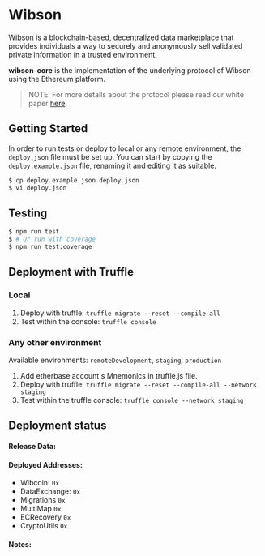 # Wibson
[Wibson](https://wibson.org/) is a blockchain-based, decentralized data marketplace that provides individuals a way to securely and anonymously sell validated private information in a trusted environment.

**wibson-core** is the implementation of the underlying protocol of Wibson using the Ethereum platform.

> NOTE: For more details about the protocol please read our white paper [here](https://wibson.org/).

## Getting Started
In order to run tests or deploy to local or any remote environment, the `deploy.json` file must be set up.
You can start by copying the `deploy.example.json` file, renaming it and editing it as suitable.

```bash
$ cp deploy.example.json deploy.json
$ vi deploy.json
```

## Testing
```bash
$ npm run test
$ # Or run with coverage
$ npm run test:coverage
```

## Deployment with Truffle
### Local
1. Deploy with truffle: `truffle migrate --reset --compile-all`
2. Test within the console: `truffle console`

### Any other environment
Available environments: `remoteDevelopment`, `staging`, `production`
1. Add etherbase account's Mnemonics in truffle.js file.
2. Deploy with truffle: `truffle migrate --reset --compile-all --network staging`
3. Test within the truffle console: `truffle console --network staging`

## Deployment status

#### Release Data:
#### Deployed Addresses:

-   Wibcoin: `0x`
-   DataExchange: `0x`
-   Migrations `0x`
-   MultiMap `0x`
-   ECRecovery `0x`
-   CryptoUtils `0x`

#### Notes:
